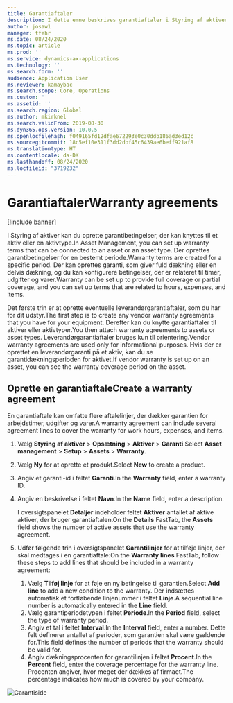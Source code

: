 ```yaml
---
title: Garantiaftaler
description: I dette emne beskrives garantiaftaler i Styring af aktiver.
author: josaw1
manager: tfehr
ms.date: 08/24/2020
ms.topic: article
ms.prod: ''
ms.service: dynamics-ax-applications
ms.technology: ''
ms.search.form: ''
audience: Application User
ms.reviewer: kamaybac
ms.search.scope: Core, Operations
ms.custom: ''
ms.assetid: ''
ms.search.region: Global
ms.author: mkirknel
ms.search.validFrom: 2019-08-30
ms.dyn365.ops.version: 10.0.5
ms.openlocfilehash: f049165fd12dfae672293e0c30ddb186ad3ed12c
ms.sourcegitcommit: 18c5ef10e311f3dd2dbf45c6439ae6beff921af8
ms.translationtype: HT
ms.contentlocale: da-DK
ms.lasthandoff: 08/24/2020
ms.locfileid: "3719232"
---
```

# <a name="warranty-agreements"></a><span data-ttu-id="13462-103">Garantiaftaler</span><span class="sxs-lookup"><span data-stu-id="13462-103">Warranty agreements</span></span>

[!include [banner](../../includes/banner.md)]

 


<span data-ttu-id="13462-104">I Styring af aktiver kan du oprette garantibetingelser, der kan knyttes til et aktiv eller en aktivtype.</span><span class="sxs-lookup"><span data-stu-id="13462-104">In Asset Management, you can set up warranty terms that can be connected to an asset or an asset type.</span></span> <span data-ttu-id="13462-105">Der oprettes garantibetingelser for en bestemt periode.</span><span class="sxs-lookup"><span data-stu-id="13462-105">Warranty terms are created for a specific period.</span></span> <span data-ttu-id="13462-106">Der kan oprettes garanti, som giver fuld dækning eller en delvis dækning, og du kan konfigurere betingelser, der er relateret til timer, udgifter og varer.</span><span class="sxs-lookup"><span data-stu-id="13462-106">Warranty can be set up to provide full coverage or partial coverage, and you can set up terms that are related to hours, expenses, and items.</span></span>

<span data-ttu-id="13462-107">Det første trin er at oprette eventuelle leverandørgarantiaftaler, som du har for dit udstyr.</span><span class="sxs-lookup"><span data-stu-id="13462-107">The first step is to create any vendor warranty agreements that you have for your equipment.</span></span> <span data-ttu-id="13462-108">Derefter kan du knytte garantiaftaler til aktiver eller aktivtyper.</span><span class="sxs-lookup"><span data-stu-id="13462-108">You then attach warranty agreements to assets or asset types.</span></span> <span data-ttu-id="13462-109">Leverandørgarantiaftaler bruges kun til orientering.</span><span class="sxs-lookup"><span data-stu-id="13462-109">Vendor warranty agreements are used only for informational purposes.</span></span> <span data-ttu-id="13462-110">Hvis der er oprettet en leverandørgaranti på et aktiv, kan du se garantidækningsperioden for aktivet.</span><span class="sxs-lookup"><span data-stu-id="13462-110">If vendor warranty is set up on an asset, you can see the warranty coverage period on the asset.</span></span>

## <a name="create-a-warranty-agreement"></a><span data-ttu-id="13462-111">Oprette en garantiaftale</span><span class="sxs-lookup"><span data-stu-id="13462-111">Create a warranty agreement</span></span>

<span data-ttu-id="13462-112">En garantiaftale kan omfatte flere aftalelinjer, der dækker garantien for arbejdstimer, udgifter og varer.</span><span class="sxs-lookup"><span data-stu-id="13462-112">A warranty agreement can include several agreement lines to cover the warranty for work hours, expenses, and items.</span></span>

1. <span data-ttu-id="13462-113">Vælg **Styring af aktiver** \> **Opsætning** \> **Aktiver** \> **Garanti**.</span><span class="sxs-lookup"><span data-stu-id="13462-113">Select **Asset management** \> **Setup** \> **Assets** \> **Warranty**.</span></span>
2. <span data-ttu-id="13462-114">Vælg **Ny** for at oprette et produkt.</span><span class="sxs-lookup"><span data-stu-id="13462-114">Select **New** to create a product.</span></span>
3. <span data-ttu-id="13462-115">Angiv et garanti-id i feltet **Garanti**.</span><span class="sxs-lookup"><span data-stu-id="13462-115">In the **Warranty** field, enter a warranty ID.</span></span> 
4. <span data-ttu-id="13462-116">Angiv en beskrivelse i feltet **Navn**.</span><span class="sxs-lookup"><span data-stu-id="13462-116">In the **Name** field, enter a description.</span></span>

    <span data-ttu-id="13462-117">I oversigtspanelet **Detaljer** indeholder feltet **Aktiver** antallet af aktive aktiver, der bruger garantiaftalen.</span><span class="sxs-lookup"><span data-stu-id="13462-117">On the **Details** FastTab, the **Assets** field shows the number of active assets that use the warranty agreement.</span></span>

5. <span data-ttu-id="13462-118">Udfør følgende trin i oversigtspanelet **Garantilinjer** for at tilføje linjer, der skal medtages i en garantiaftale:</span><span class="sxs-lookup"><span data-stu-id="13462-118">On the **Warranty lines** FastTab, follow these steps to add lines that should be included in a warranty agreement:</span></span>

    1. <span data-ttu-id="13462-119">Vælg **Tilføj linje** for at føje en ny betingelse til garantien.</span><span class="sxs-lookup"><span data-stu-id="13462-119">Select **Add line** to add a new condition to the warranty.</span></span> <span data-ttu-id="13462-120">Der indsættes automatisk et fortløbende linjenummer i feltet **Linje**.</span><span class="sxs-lookup"><span data-stu-id="13462-120">A sequential line number is automatically entered in the **Line** field.</span></span>
    2. <span data-ttu-id="13462-121">Vælg garantiperiodetypen i feltet **Periode**.</span><span class="sxs-lookup"><span data-stu-id="13462-121">In the **Period** field, select the type of warranty period.</span></span>
    3. <span data-ttu-id="13462-122">Angiv et tal i feltet **Interval**.</span><span class="sxs-lookup"><span data-stu-id="13462-122">In the **Interval** field, enter a number.</span></span> <span data-ttu-id="13462-123">Dette felt definerer antallet af perioder, som garantien skal være gældende for.</span><span class="sxs-lookup"><span data-stu-id="13462-123">This field defines the number of periods that the warranty should be valid for.</span></span>
    4. <span data-ttu-id="13462-124">Angiv dækningsprocenten for garantilinjen i feltet **Procent**.</span><span class="sxs-lookup"><span data-stu-id="13462-124">In the **Percent** field, enter the coverage percentage for the warranty line.</span></span> <span data-ttu-id="13462-125">Procenten angiver, hvor meget der dækkes af firmaet.</span><span class="sxs-lookup"><span data-stu-id="13462-125">The percentage indicates how much is covered by your company.</span></span>

![Garantiside](media/01-warranty.png)
